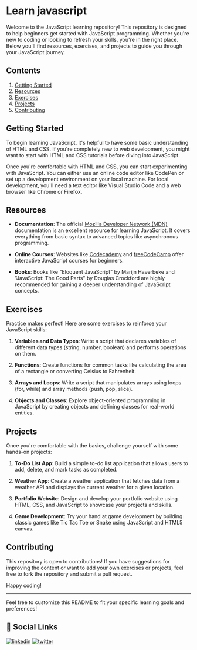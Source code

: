 # Learn javascript 

Welcome to the JavaScript learning repository! This repository is designed to help beginners get started with JavaScript programming. Whether you're new to coding or looking to refresh your skills, you're in the right place. Below you'll find resources, exercises, and projects to guide you through your JavaScript journey.

## Contents

1. [Getting Started](#getting-started)
2. [Resources](#resources)
3. [Exercises](#exercises)
4. [Projects](#projects)
5. [Contributing](#contributing)

## Getting Started

To begin learning JavaScript, it's helpful to have some basic understanding of HTML and CSS. If you're completely new to web development, you might want to start with HTML and CSS tutorials before diving into JavaScript.

Once you're comfortable with HTML and CSS, you can start experimenting with JavaScript. You can either use an online code editor like CodePen or set up a development environment on your local machine. For local development, you'll need a text editor like Visual Studio Code and a web browser like Chrome or Firefox.

## Resources

- **Documentation**: The official [Mozilla Developer Network (MDN)](https://developer.mozilla.org/en-US/docs/Web/JavaScript) documentation is an excellent resource for learning JavaScript. It covers everything from basic syntax to advanced topics like asynchronous programming.
  
- **Online Courses**: Websites like [Codecademy](https://www.codecademy.com/learn/introduction-to-javascript) and [freeCodeCamp](https://www.freecodecamp.org/learn/) offer interactive JavaScript courses for beginners.

- **Books**: Books like "Eloquent JavaScript" by Marijn Haverbeke and "JavaScript: The Good Parts" by Douglas Crockford are highly recommended for gaining a deeper understanding of JavaScript concepts.

## Exercises

Practice makes perfect! Here are some exercises to reinforce your JavaScript skills:

1. **Variables and Data Types**: Write a script that declares variables of different data types (string, number, boolean) and performs operations on them.

2. **Functions**: Create functions for common tasks like calculating the area of a rectangle or converting Celsius to Fahrenheit.

3. **Arrays and Loops**: Write a script that manipulates arrays using loops (for, while) and array methods (push, pop, slice).

4. **Objects and Classes**: Explore object-oriented programming in JavaScript by creating objects and defining classes for real-world entities.

## Projects

Once you're comfortable with the basics, challenge yourself with some hands-on projects:

1. **To-Do List App**: Build a simple to-do list application that allows users to add, delete, and mark tasks as completed.

2. **Weather App**: Create a weather application that fetches data from a weather API and displays the current weather for a given location.

3. **Portfolio Website**: Design and develop your portfolio website using HTML, CSS, and JavaScript to showcase your projects and skills.

4. **Game Development**: Try your hand at game development by building classic games like Tic Tac Toe or Snake using JavaScript and HTML5 canvas.

## Contributing

This repository is open to contributions! If you have suggestions for improving the content or want to add your own exercises or projects, feel free to fork the repository and submit a pull request.

Happy coding!

---

Feel free to customize this README to fit your specific learning goals and preferences!


## 🔗 Social Links
[![linkedin](https://img.shields.io/badge/linkedin-0A66C2?style=for-the-badge&logo=linkedin&logoColor=white)](https://www.linkedin.com/in/akshay-g-gouda-1bb424202)
[![twitter](https://img.shields.io/badge/twitter-1DA1F2?style=for-the-badge&logo=twitter&logoColor=white)](https://twitter.com/Akshayg77841279)
